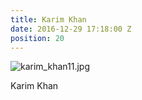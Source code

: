 ```yaml
---
title: Karim Khan
date: 2016-12-29 17:18:00 Z
position: 20
---
```


![karim_khan11.jpg](/uploads/karim_khan11.jpg)

Karim Khan